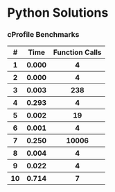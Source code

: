 # Python Solutions

### cProfile Benchmarks

<table style="width:99%">
	<thead>
		<tr><th>#</th><th>Time</th><th>Function Calls</th></tr>
	</thead>
	<tbody>
		<tr><th>1</th><th>0.000</th><th>4</th></tr>
		<tr><th>2</th><th>0.000</th><th>4</th></tr>
		<tr><th>3</th><th>0.003</th><th>238</th></tr>
		<tr><th>4</th><th>0.293</th><th>4</th></tr>
		<tr><th>5</th><th>0.002</th><th>19</th></tr>
		<tr><th>6</th><th>0.001</th><th>4</th></tr>
		<tr><th>7</th><th>0.250</th><th>10006</th></tr>
		<tr><th>8</th><th>0.004</th><th>4</th></tr>
		<tr><th>9</th><th>0.022</th><th>4</th></tr>
		<tr><th>10</th><th>0.714</th><th>7</th></tr>
	</tbody>
</table>